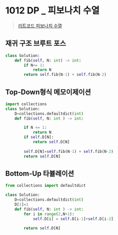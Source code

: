 # 1012 DP _ 피보나치 수열

> [리트코드 피보나치 수열](https://leetcode.com/problems/fibonacci-number)

## 재귀 구조 브루트 포스

```python
class Solution:
    def fib(self, N: int) -> int:
        if N<= 1:
            return N
        return self.fib(N-1) + self.fib(N-2)
```



## Top-Down형식 메모이제이션

```python
import collections
class Solution:
    D=collections.defaultdict(int)
    def fib(self, N: int ) -> int:

        if N <= 1:
            return N
        if self.D[N]:
            return self.D[N]
        
        self.D[N]=self.fib(N-1) + self.fib(N-2)
        return self.D[N]
```



## Bottom-Up 타뷸레이션 

```python
from collections import defaultdict

class Solution:
    D=collections.defaultdict(int)
    D[1]=1
    def fib(self, N: int ) -> int:
        for i in range(2,N+1):
            self.D[i] = self.D[i-1]+self.D[i-2]
    
        return self.D[N]

```



